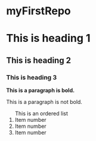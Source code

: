 # myFirstRepo
<html>
<title>HTML Title</title>
<body>

<h1>This is heading 1</h1>
<h2>This is heading 2</h2>
<h3>This is heading 3</h3>
<p><b>This is a paragraph is bold.</b></p>
<p>This is a paragraph is not bold.</p>
<ol>
  <head>This is an ordered list</head> 
      <li>Item number </li>
      <li>Item number </li>
      <li>Item number </li>
</ol>

</body>
</html>
